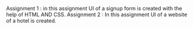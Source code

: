 Assignment 1 : in this assignment UI of a signup form is created with the help of HTML AND CSS.
Assignment 2 : In this assignment UI of a website of a hotel is created.
